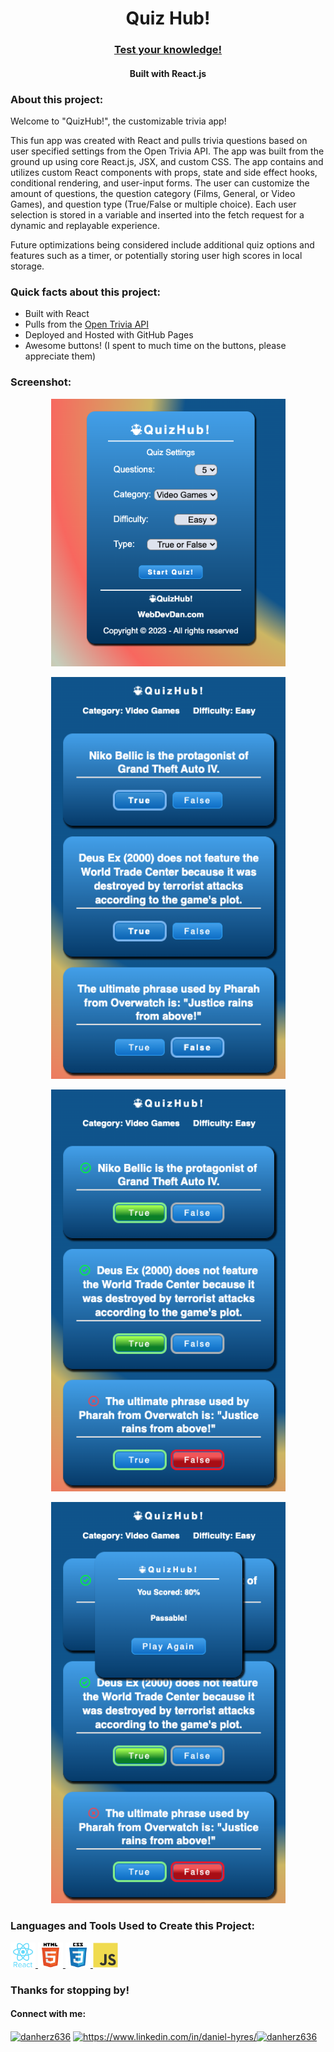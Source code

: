 <h1 align="center"> Quiz Hub! </h1>
<h3 align="center"> <a href="https://d-herz.github.io/react-quiz-game/">Test your knowledge!</a></h3>

<h4 align="center"> Built with React.js</h4>


<h3 align="left">About this project:</h3>
<p align="left">
Welcome to "QuizHub!", the customizable trivia app!
</p>
<p alight="left">
 This fun app was created with React and pulls trivia questions based on user specified settings from the Open Trivia API. The app was built from the ground up using core React.js, JSX, and custom CSS. The app contains and utilizes custom React components with props, state and side effect hooks, conditional rendering, and user-input forms. The user can customize the amount of questions, the question category (Films, General, or Video Games), and question type (True/False or multiple choice). Each user selection is stored in a variable and inserted into the fetch request for a dynamic and replayable experience. 
</p>

<p align="left" >
Future optimizations being considered include additional quiz options and features such as a timer, or potentially storing user high scores in local storage.
</p>


<h3 align="left">Quick facts about this project:</h3>
<p align="left">
<ul>
<li>Built with React</li>
<li>Pulls from the <a href="https://opentdb.com/api_config.php">Open Trivia API </a></li> 
<li>Deployed and Hosted with GitHub Pages</li>
<li>Awesome buttons! (I spent to much time on the buttons, please appreciate them) </li> 
</ul>
</p>

<h3 align="left">Screenshot:</h3>

<p align="center">
  <img src="https://github.com/d-herz/react-quiz-game/blob/main/screen-shots/start-quiz.png" alt="screenshot" width= "375" height="auto" />
</p>
<p align="center">
  <img src="https://github.com/d-herz/react-quiz-game/blob/main/screen-shots/answer-select.png" alt="screenshot" width= "375" height="auto" />
</p>
<p align="center">
  <img src="https://github.com/d-herz/react-quiz-game/blob/main/screen-shots/answer-check.png" alt="screenshot" width= "375" height="auto" />
</p>
<p align="center">
  <img src="https://github.com/d-herz/react-quiz-game/blob/main/screen-shots/scoreCard.png" alt="screenshot" width= "375" height="auto" />
</p>

<!-- <p align="center">
  <img src="https://github.com/d-herz/breaking-bad-quotes-client/blob/main/bb-readme.gif" alt="animated" />
</p> -->



<h3 align="left">Languages and Tools Used to Create this Project:</h3>
<p align="left"> 
<a href="https://reactjs.org/" target="_blank" rel="noreferrer"> <img src="https://raw.githubusercontent.com/devicons/devicon/master/icons/react/react-original-wordmark.svg" alt="react" width="40" height="40"/> </a>
<a href="https://www.w3.org/html/" target="_blank" rel="noreferrer"> <img src="https://raw.githubusercontent.com/devicons/devicon/master/icons/html5/html5-original-wordmark.svg" alt="html5" width="40" height="40"/> </a> <a href="https://www.w3schools.com/css/" target="_blank" rel="noreferrer"> <img src="https://raw.githubusercontent.com/devicons/devicon/master/icons/css3/css3-original-wordmark.svg" alt="css3" width="40" height="40"/> </a> <a href="https://developer.mozilla.org/en-US/docs/Web/JavaScript" target="_blank" rel="noreferrer"> <img src="https://raw.githubusercontent.com/devicons/devicon/master/icons/javascript/javascript-original.svg" alt="javascript" width="40" height="40"/> </a>  </p>


<h3 align="left">Thanks for stopping by!</h3>
<h4> Connect with me:</h4>
<p align="left">
<a href="https://twitter.com/danherz636" target="blank"><img align="center" src="https://raw.githubusercontent.com/rahuldkjain/github-profile-readme-generator/master/src/images/icons/Social/twitter.svg" alt="danherz636" height="30" width="40" /></a>
<a href="https://www.linkedin.com/in/d-herz/" target="blank"><img align="center" src="https://raw.githubusercontent.com/rahuldkjain/github-profile-readme-generator/master/src/images/icons/Social/linked-in-alt.svg" alt="https://www.linkedin.com/in/daniel-hyres/" height="30" width="40" /></a><a href="https://www.twitch.tv/herz636/videos" target="blank"><img align="center" src="https://raw.githubusercontent.com/rahuldkjain/github-profile-readme-generator/master/src/images/icons/Social/twitch.svg" alt="danherz636" height="30" width="40" />
</p>




